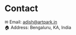 # Contact

&#x2709; Email: <a href="mailto:adish@artpark.in">adish@artpark.in</a><br>
&#x1F3E0; Address: Bengaluru, KA, India